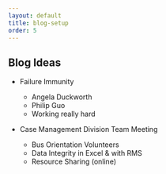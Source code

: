 ```yaml
---
layout: default
title: blog-setup
order: 5
---
```


## Blog Ideas

- Failure Immunity
	- Angela Duckworth
	- Philip Guo
	- Working really hard

- Case Management Division Team Meeting
	- Bus Orientation Volunteers
	- Data Integrity in Excel & with RMS
	- Resource Sharing (online)
	
